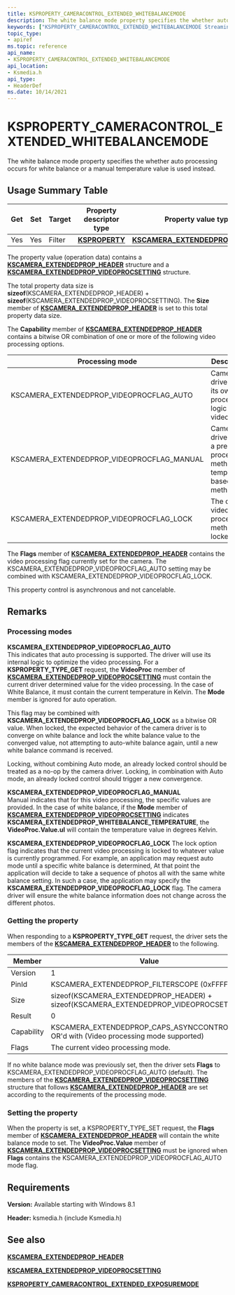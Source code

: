 ```yaml
---
title: KSPROPERTY_CAMERACONTROL_EXTENDED_WHITEBALANCEMODE
description: The white balance mode property specifies the whether auto processing occurs for white balance or a manual temperature value is used instead.
keywords: ["KSPROPERTY_CAMERACONTROL_EXTENDED_WHITEBALANCEMODE Streaming Media Devices"]
topic_type:
- apiref
ms.topic: reference
api_name:
- KSPROPERTY_CAMERACONTROL_EXTENDED_WHITEBALANCEMODE
api_location:
- Ksmedia.h
api_type:
- HeaderDef
ms.date: 10/14/2021
---
```


# KSPROPERTY_CAMERACONTROL_EXTENDED_WHITEBALANCEMODE

The white balance mode property specifies the whether auto processing occurs for white balance or a manual temperature value is used instead.

## Usage Summary Table

| Get | Set | Target | Property descriptor type | Property value type |
|--|--|--|--|--|
| Yes | Yes | Filter | [**KSPROPERTY**](./ksproperty-structure.md) | [**KSCAMERA_EXTENDEDPROP_HEADER**](/windows-hardware/drivers/ddi/ksmedia/ns-ksmedia-tagkscamera_extendedprop_header) |

The property value (operation data) contains a [**KSCAMERA_EXTENDEDPROP_HEADER**](/windows-hardware/drivers/ddi/ksmedia/ns-ksmedia-tagkscamera_extendedprop_header) structure and a [**KSCAMERA_EXTENDEDPROP_VIDEOPROCSETTING**](/windows-hardware/drivers/ddi/ksmedia/ns-ksmedia-tagkscamera_extendedprop_videoprocsetting) structure.

The total property data size is **sizeof**(KSCAMERA_EXTENDEDPROP_HEADER) + **sizeof**(KSCAMERA_EXTENDEDPROP_VIDEOPROCSETTING). The **Size** member of [**KSCAMERA_EXTENDEDPROP_HEADER**](/windows-hardware/drivers/ddi/ksmedia/ns-ksmedia-tagkscamera_extendedprop_header) is set to this total property data size.

The **Capability** member of [**KSCAMERA_EXTENDEDPROP_HEADER**](/windows-hardware/drivers/ddi/ksmedia/ns-ksmedia-tagkscamera_extendedprop_header) contains a bitwise OR combination of one or more of the following video processing options.

| Processing mode | Description |
|--|--|
| KSCAMERA_EXTENDEDPROP_VIDEOPROCFLAG_AUTO | Camera driver uses its own processing logic for video. |
| KSCAMERA_EXTENDEDPROP_VIDEOPROCFLAG_MANUAL | Camera driver uses a preset processing method or a temperature based method. |
| KSCAMERA_EXTENDEDPROP_VIDEOPROCFLAG_LOCK | The current video processing method is locked. |

The **Flags** member of [**KSCAMERA_EXTENDEDPROP_HEADER**](/windows-hardware/drivers/ddi/ksmedia/ns-ksmedia-tagkscamera_extendedprop_header) contains the video processing flag currently set for the camera. The KSCAMERA_EXTENDEDPROP_VIDEOPROCFLAG_AUTO setting may be combined with KSCAMERA_EXTENDEDPROP_VIDEOPROCFLAG_LOCK.

This property control is asynchronous and not cancelable.

## Remarks

### Processing modes

**KSCAMERA_EXTENDEDPROP_VIDEOPROCFLAG_AUTO**  
This indicates that auto processing is supported. The driver will use its internal logic to optimize the video processing. For a **KSPROPERTY_TYPE_GET** request, the **VideoProc** member of [**KSCAMERA_EXTENDEDPROP_VIDEOPROCSETTING**](/windows-hardware/drivers/ddi/ksmedia/ns-ksmedia-tagkscamera_extendedprop_videoprocsetting) must contain the current driver determined value for the video processing. In the case of White Balance, it must contain the current temperature in Kelvin. The **Mode** member is ignored for auto operation.

This flag may be combined with **KSCAMERA_EXTENDEDPROP_VIDEOPROCFLAG_LOCK** as a bitwise OR value. When locked, the expected behavior of the camera driver is to converge on white balance and lock the white balance value to the converged value, not attempting to auto-white balance again, until a new white balance command is received.

Locking, without combining Auto mode, an already locked control should be treated as a no-op by the camera driver. Locking, in combination with Auto mode, an already locked control should trigger a new convergence.

**KSCAMERA_EXTENDEDPROP_VIDEOPROCFLAG_MANUAL**  
Manual indicates that for this video processing, the specific values are provided. In the case of white balance, if the **Mode** member of [**KSCAMERA_EXTENDEDPROP_VIDEOPROCSETTING**](/windows-hardware/drivers/ddi/ksmedia/ns-ksmedia-tagkscamera_extendedprop_videoprocsetting) indicates **KSCAMERA_EXTENDEDPROP_WHITEBALANCE_TEMPERATURE**, the **VideoProc.Value.ul** will contain the temperature value in degrees Kelvin.

**KSCAMERA_EXTENDEDPROP_VIDEOPROCFLAG_LOCK**
The lock option flag indicates that the current video processing is locked to whatever value is currently programmed. For example, an application may request auto mode until a specific white balance is determined, At that point the application will decide to take a sequence of photos all with the same white balance setting. In such a case, the application may specify the **KSCAMERA_EXTENDEDPROP_VIDEOPROCFLAG_LOCK** flag. The camera driver will ensure the white balance information does not change across the different photos.

### Getting the property

When responding to a **KSPROPERTY_TYPE_GET** request, the driver sets the members of the [**KSCAMERA_EXTENDEDPROP_HEADER**](/windows-hardware/drivers/ddi/ksmedia/ns-ksmedia-tagkscamera_extendedprop_header) to the following.

| Member | Value |
|--|--|
| Version | 1 |
| PinId | KSCAMERA_EXTENDEDPROP_FILTERSCOPE (0xFFFFFFFF) |
| Size | sizeof(KSCAMERA_EXTENDEDPROP_HEADER) + sizeof(KSCAMERA_EXTENDEDPROP_VIDEOPROCSETTING) |
| Result | 0 |
| Capability | KSCAMERA_EXTENDEDPROP_CAPS_ASYNCCONTROL OR'd with (Video processing mode supported) |
| Flags | The current video processing mode. |

If no white balance mode was previously set, then the driver sets **Flags** to KSCAMERA_EXTENDEDPROP_VIDEOPROCFLAG_AUTO (default). The members of the [**KSCAMERA_EXTENDEDPROP_VIDEOPROCSETTING**](/windows-hardware/drivers/ddi/ksmedia/ns-ksmedia-tagkscamera_extendedprop_videoprocsetting) structure that follows [**KSCAMERA_EXTENDEDPROP_HEADER**](/windows-hardware/drivers/ddi/ksmedia/ns-ksmedia-tagkscamera_extendedprop_header) are set according to the requirements of the processing mode.

### Setting the property

When the property is set, a KSPROPERTY_TYPE_SET request, the **Flags** member of [**KSCAMERA_EXTENDEDPROP_HEADER**](/windows-hardware/drivers/ddi/ksmedia/ns-ksmedia-tagkscamera_extendedprop_header) will contain the white balance mode to set. The **VideoProc.Value** member of [**KSCAMERA_EXTENDEDPROP_VIDEOPROCSETTING**](/windows-hardware/drivers/ddi/ksmedia/ns-ksmedia-tagkscamera_extendedprop_videoprocsetting) must be ignored when **Flags** contains the KSCAMERA_EXTENDEDPROP_VIDEOPROCFLAG_AUTO mode flag.

## Requirements

**Version:** Available starting with Windows 8.1

**Header:** ksmedia.h (include Ksmedia.h)

## See also

[**KSCAMERA_EXTENDEDPROP_HEADER**](/windows-hardware/drivers/ddi/ksmedia/ns-ksmedia-tagkscamera_extendedprop_header)

[**KSCAMERA_EXTENDEDPROP_VIDEOPROCSETTING**](/windows-hardware/drivers/ddi/ksmedia/ns-ksmedia-tagkscamera_extendedprop_videoprocsetting)

[**KSPROPERTY_CAMERACONTROL_EXTENDED_EXPOSUREMODE**](ksproperty-cameracontrol-extended-exposuremode.md)